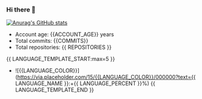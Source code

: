 ### Hi there 👋
[![Anurag's GitHub stats](https://github-readme-stats.vercel.app/api?username=REgorion)](https://github.com/anuraghazra/github-readme-stats&count_private=true)

 - Account age: {{ACCOUNT_AGE}} years
 - Total commits: {{COMMITS}}
 - Total repositories: {{ REPOSITORIES }}

{{ LANGUAGE_TEMPLATE_START:max=5 }}
 - ![{{LANGUAGE_COLOR}}](https://via.placeholder.com/15/{{LANGUAGE_COLOR}}/000000?text={{ LANGUAGE_NAME }}:+{{ LANGUAGE_PERCENT }}%)
{{ LANGUAGE_TEMPLATE_END }}
